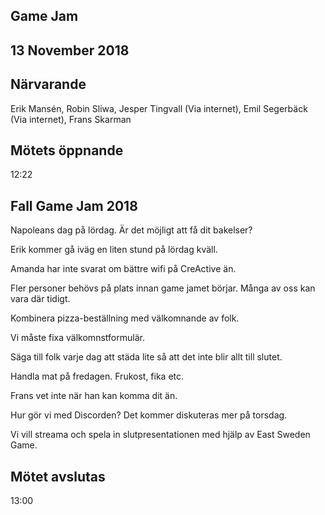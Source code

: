 ## Game Jam
## 13 November 2018

## Närvarande
Erik Mansén, Robin Sliwa, Jesper Tingvall (Via internet), Emil Segerbäck (Via internet), Frans Skarman

## Mötets öppnande
12:22

## Fall Game Jam 2018
Napoleans dag på lördag. Är det möjligt att få dit bakelser?

Erik kommer gå iväg en liten stund på lördag kväll.

Amanda har inte svarat om bättre wifi på CreActive än.

Fler personer behövs på plats innan game jamet börjar. Många av oss kan vara där tidigt.

Kombinera pizza-beställning med välkomnande av folk. 

Vi måste fixa välkomnstformulär.

Säga till folk varje dag att städa lite så att det inte blir allt till slutet.

Handla mat på fredagen. Frukost, fika etc.

Frans vet inte när han kan komma dit än.

Hur gör vi med Discorden? Det kommer diskuteras mer på torsdag.

Vi vill streama och spela in slutpresentationen med hjälp av East Sweden Game.

## Mötet avslutas
13:00
